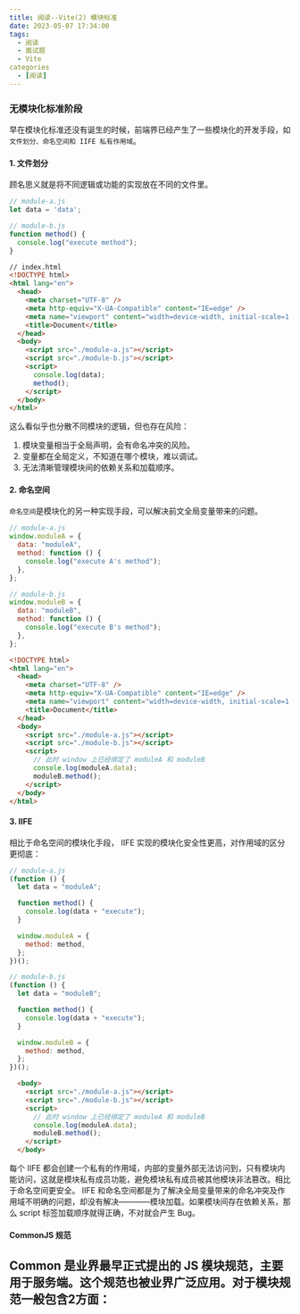 ```yaml
---
title: 阅读--Vite(2) 模块标准
date: 2023-05-07 17:34:00
tags:
  - 阅读
  - 面试题
  - Vite
categories
  - [阅读]
---
```


### **无模块化标准阶段**
早在模块化标准还没有诞生的时候，前端界已经产生了一些模块化的开发手段，如`文件划分、命名空间和 IIFE 私有作用域`。

#### **1. 文件划分**
顾名思义就是将不同逻辑或功能的实现放在不同的文件里。
```js
// module-a.js
let data = 'data';
```
```js
// module-b.js
function method() {
  console.log("execute method");
}
```

```html
// index.html
<!DOCTYPE html>
<html lang="en">
  <head>
    <meta charset="UTF-8" />
    <meta http-equiv="X-UA-Compatible" content="IE=edge" />
    <meta name="viewport" content="width=device-width, initial-scale=1.0" />
    <title>Document</title>
  </head>
  <body>
    <script src="./module-a.js"></script>
    <script src="./module-b.js"></script>
    <script>
      console.log(data);
      method();
    </script>
  </body>
</html>
```
这么看似乎也分散不同模块的逻辑，但也存在风险：
1. 模块变量相当于全局声明，会有命名冲突的风险。
2. 变量都在全局定义，不知道在哪个模块，难以调试。
3. 无法清晰管理模块间的依赖关系和加载顺序。

#### **2. 命名空间**
`命名空间`是模块化的另一种实现手段，可以解决前文全局变量带来的问题。
```js
// module-a.js
window.moduleA = {
  data: "moduleA",
  method: function () {
    console.log("execute A's method");
  },
};

// module-b.js
window.moduleB = {
  data: "moduleB",
  method: function () {
    console.log("execute B's method");
  },
};
```

```html
<!DOCTYPE html>
<html lang="en">
  <head>
    <meta charset="UTF-8" />
    <meta http-equiv="X-UA-Compatible" content="IE=edge" />
    <meta name="viewport" content="width=device-width, initial-scale=1.0" />
    <title>Document</title>
  </head>
  <body>
    <script src="./module-a.js"></script>
    <script src="./module-b.js"></script>
    <script>
      // 此时 window 上已经绑定了 moduleA 和 moduleB
      console.log(moduleA.data);
      moduleB.method();
    </script>
  </body>
</html>
```

#### **3. IIFE**
相比于命名空间的模块化手段， IIFE 实现的模块化安全性更高，对作用域的区分更彻底：
```js
// module-a.js
(function () {
  let data = "moduleA";

  function method() {
    console.log(data + "execute");
  }

  window.moduleA = {
    method: method,
  };
})();

// module-b.js
(function () {
  let data = "moduleB";

  function method() {
    console.log(data + "execute");
  }

  window.moduleB = {
    method: method,
  };
})();
```

```html
  <body>
    <script src="./module-a.js"></script>
    <script src="./module-b.js"></script>
    <script>
      // 此时 window 上已经绑定了 moduleA 和 moduleB
      console.log(moduleA.data);
      moduleB.method();
    </script>
  </body>
```

每个 IIFE 都会创建一个私有的作用域，内部的变量外部无法访问到，只有模块内能访问，这就是模块私有成员功能，避免模块私有成员被其他模块非法篡改。相比于命名空间更安全。
IIFE 和命名空间都是为了解决全局变量带来的命名冲突及作用域不明确的问题，却没有解决————模块加载。如果模块间存在依赖关系，那么 script 标签加载顺序就得正确，不对就会产生 Bug。


#### CommonJS 规范
Common 是业界最早正式提出的 JS 模块规范，主要用于服务端。这个规范也被业界广泛应用。对于模块规范一般包含2方面：
- 